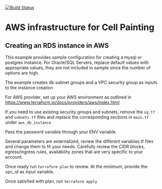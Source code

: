 [![Build Status](https://travis-ci.org/shntnu/cellpainting_aws.svg?branch=master)](https://travis-ci.org/shntnu/cellpainting_aws)

# AWS infrastructure for Cell Painting 

## Creating an RDS instance in AWS

This example provides sample configuration for creating a mysql or postgres instance. For Oracle/SQL Servers, replace default values with appropriate values, they are not included in sample since the number of options are high.

The example creates db subnet groups and a VPC security group as inputs to the instance creation

For AWS provider, set up your AWS environment as outlined in https://www.terraform.io/docs/providers/aws/index.html

If you need to use existing security groups and subnets, remove the `sg.tf` and `subnets.tf` files and replace the corresponding sections in `main.tf` under `aws_db_instance`

Pass the password variable through your ENV variable.

Several parameters are externalized, review the different variables.tf files and change them to fit your needs. Carefully review the CIDR blocks, egress/ingress rules, availability zones that are very specific to your account.

Once ready run `terraform plan` to review. 
At the minimum, provide the vpc_id as input variable.

Once satisfied with plan, run `terraform apply`  
